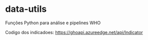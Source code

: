 # data-utils
Funções Python para análise e pipelines WHO

Codigo dos indicadoes: https://ghoapi.azureedge.net/api/Indicator

